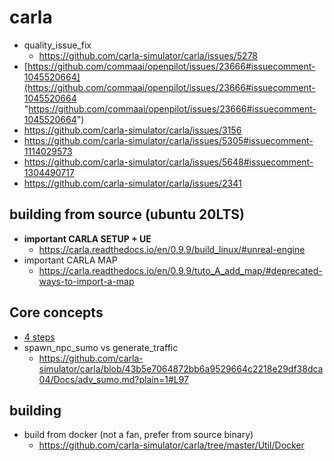 # carla
- quality_issue_fix
	- https://github.com/carla-simulator/carla/issues/5278
- [https://github.com/commaai/openpilot/issues/23666#issuecomment-1045520664](https://github.com/commaai/openpilot/issues/23666#issuecomment-1045520664 "https://github.com/commaai/openpilot/issues/23666#issuecomment-1045520664")
- https://github.com/carla-simulator/carla/issues/3156
- https://github.com/carla-simulator/carla/issues/5305#issuecomment-1114029573
- https://github.com/carla-simulator/carla/issues/5648#issuecomment-1304490717
 - https://github.com/carla-simulator/carla/issues/2341


## building from source (ubuntu 20LTS)
- **important CARLA SETUP + UE**
	- https://carla.readthedocs.io/en/0.9.9/build_linux/#unreal-engine
- important CARLA MAP
	- https://carla.readthedocs.io/en/0.9.9/tuto_A_add_map/#deprecated-ways-to-import-a-map


## Core concepts
- [4 steps](https://carla.readthedocs.io/en/latest/core_concepts/)
- spawn_npc_sumo vs generate_traffic
	- https://github.com/carla-simulator/carla/blob/43b5e7064872bb6a9529664c2218e29df38dca04/Docs/adv_sumo.md?plain=1#L97

## building 
- build from docker (not a fan, prefer from source binary)
	- https://github.com/carla-simulator/carla/tree/master/Util/Docker







